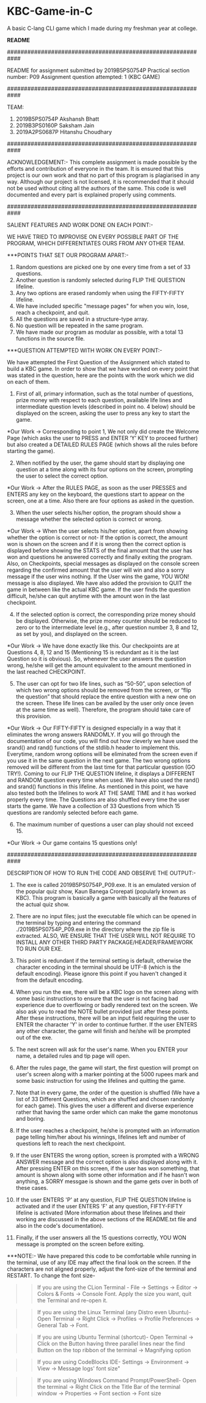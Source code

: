 # KBC-Game-in-C
A basic C-lang CLI game which I made during my freshman year at college. 

**********README**********

############################################################

README for assignment submitted by 2019B5PS0754P
Practical section number: P09
Assignment question attempted: 1 (KBC GAME)

############################################################

TEAM:
1. 2019B5PS0754P  Akshansh Bhatt
2. 2019B3PS0160P  Saksham Jain
3. 2019A2PS0687P  Hitanshu Choudhary

############################################################

ACKNOWLEDGEMENT:-
This complete assignment is made possible by the efforts and contribution of everyone in the team. It is ensured that this project is our own work and that no part of this program is plagiarised in any way. Although our project is not licensed, it is recommended that it should not be used without citing all the authors of the same.
This code is well documented and every part is explained properly using comments.

############################################################

SALIENT FEATURES AND WORK DONE ON EACH POINT:-

WE HAVE TRIED TO IMPROVISE ON EVERY POSSIBLE PART OF THE PROGRAM, WHICH DIFFERENTIATES OURS FROM ANY OTHER TEAM.

***POINTS THAT SET OUR PROGRAM APART:-

1. Random questions are picked one by one every time from a set of 33 questions.
2. Another question is randomly selected during FLIP THE QUESTION lifeline.
3. Any two options are erased randomly when using the FIFTY-FIFTY lifeline.
4. We have included specific "message pages" for when you win, lose, reach a checkpoint, and quit.
5. All the questions are saved in a structure-type array.
6. No question will be repeated in the same program.
7. We have made our program as modular as possible, with a total 13 functions in the source file.

***QUESTION ATTEMPTED WITH WORK ON EVERY POINT:-

We have attempted the First Question of the Assignment which stated to build a KBC game. In order to show that we have worked on every point that was stated in the question, here are the points with the work which we did on each of them.   

1. First of all, primary information, such as the total number of questions, prize money with respect to each question, available life lines and intermediate question levels (described in point no. 4 below) should be displayed on the screen, asking the user to press any key to start the game.

*Our Work -> Corresponding to point 1, We not only did create the Welcome Page (which asks the user to PRESS and ENTER ‘Y’ KEY to proceed further) but also created a DETAILED RULES PAGE (which shows all the rules before starting the game).

2. When notified by the user, the game should start by displaying one question at a time along with its four options on the screen, prompting the user to select the correct option. 

*Our Work -> After the RULES PAGE, as soon as the user PRESSES and ENTERS any key on the keyboard, the questions start to appear on the screen, one at a time. Also there are four options as asked in the question.

3. When the user selects his/her option, the program should show a message whether the selected option is correct or wrong. 

*Our Work -> When the user selects his/her option, apart from showing whether the option is correct or not- If the option is correct, the amount won is shown on the screen and if it is wrong then the correct option is displayed before showing the STATS of  the final amount that the user has won and questions he answered correctly and finally exiting the program. Also, on Checkpoints, special messages as displayed on the console screen regarding the confirmed amount that the user will win and also a sorry message if the user wins nothing. If the User wins the game, YOU WON! message is also displayed. We have also added the provision to QUIT the game in between like the actual KBC game. If the user finds the question difficult, he/she can quit anytime with the amount won in the last checkpoint.

4. If the selected option is correct, the corresponding prize money should be displayed. Otherwise, the prize money counter should be reduced to zero or to the intermediate level (e.g., after question number 3, 8 and 12, as set by you), and displayed on the screen. 

*Our Work -> We have done exactly like this. Our checkpoints are at Questions 4, 8, 12 and 15 (Mentioning 15 is redundant as it is the last Question so it is obvious). So, whenever the user answers the question wrong, he/she will get the amount equivalent to the amount mentioned in the last reached CHECKPOINT. 

5. The user can opt for two life lines, such as “50-50”, upon selection of which two wrong options should be removed from the screen, or “flip the question” that should replace the entire question with a new one on the screen. These life lines can be availed by the user only once (even at the same time as well). Therefore, the program should take care of this provision. 

*Our Work -> Our FIFTY-FIFTY is designed especially in a way that it eliminates the wrong answers RANDOMLY. If you will go through the documentation of our code, you will find out how cleverly we have used the srand() and rand() functions of the stdlib.h header to implement this. Everytime, random wrong options will be eliminated from the screen even if you use it in the same question in the next game. The two wrong options removed will be different from the last time for that particular question (GO TRY!).
Coming to our FLIP THE QUESTION lifeline, it displays a DIFFERENT and RANDOM question every time when used. We have also used the rand() and srand() functions in this lifeline. 
As mentioned in this point, we have also tested both the lifelines to work AT THE SAME TIME and it has worked properly every time.
The Questions are also shuffled every time the user starts the game. We have a collection of 33 Questions from which 15 questions are randomly selected before each game.

6. The maximum number of questions a user can play should not exceed 15. 

*Our Work  -> Our game contains 15 questions only!

############################################################

DESCRIPTION OF HOW TO RUN THE CODE AND OBSERVE THE OUTPUT:-

1. The exe is called 2019B5PS0754P_P09.exe. It is an emulated version of the popular quiz show, Kaun Banega Crorepati (popularly known as KBC). This program is basically a game with basically all the features of the actual quiz show.

2. There are no input files; just the executable file which can be opened in the terminal by typing and entering the command ./2019B5PS0754P_P09.exe in the directory where the zip file is extracted. ALSO, WE ENSURE THAT THE USER WILL NOT REQUIRE TO INSTALL ANY OTHER THIRD PARTY PACKAGE/HEADER/FRAMEWORK TO RUN OUR EXE.

3. This point is redundant if the terminal setting is default, otherwise the character encoding in the terminal should be UTF-8 (which is the default encoding). Please ignore this point if you haven't changed it from the default encoding.

4. When you run the exe, there will be a KBC logo on the screen along with some basic instructions to ensure that the user is not facing bad experience due to overflowing or badly rendered text on the screen. We also ask you to read the NOTE bullet provided just after these points. After these instructions, there will be an input field requiring the user to ENTER the character 'Y' in order to continue further. If the user ENTERS any other character, the game will finish and he/she will be prompted out of the exe.

5. The next screen will ask for the user's name. When you ENTER your name, a detailed rules and tip page will open.

6. After the rules page, the game will start, the first question will prompt on user's screen along with a marker pointing at the 5000 rupees mark and some basic instruction for using the lifelines and quitting the game.

7. Note that in every game, the order of the question is shuffled (We have a list of 33 Different Questions, which are shuffled and chosen randomly for each game). This gives the user a different and diverse experience rather that having the same order which can make the game monotonus and boring.

8. If the user reaches a checkpoint, he/she is prompted with an information page telling him/her about his winnings, lifelines left and number of questions left to reach the next checkpoint.

9. If the user ENTERS the wrong option, screen is prompted with a WRONG ANSWER message and the correct option is also displayed along with it. After pressing ENTER on this screen, if the user has won something, that amount is shown along with some other information and if he hasn't won anything, a SORRY messgae is shown and the game gets over in both of these cases. 

10. If the user ENTERS 'P' at any question, FLIP THE QUESTION lifeline is activated and if the user ENTERS 'F' at any question, FIFTY-FIFTY lifeline is activated (More information about these lifelines and their working are discussed in the above sections of the README.txt file and also in the code's documentation).

11. Finally, if the user answers all the 15 questions correctly, YOU WON message is prompted on the screen before exiting.

***NOTE:-
We have prepared this code to be comfortable while running in the terminal, use of any IDE may affect the final look on the screen. If the characters are not aligned properly, adjust the font-size of the terminal and RESTART. To change the font size-

>>If you are using the CLion Terminal -
 File -> Settings -> Editor -> Colors & Fonts -> Console Font.
 	Apply the size you want, quit the Terminal and re-open it.

>>If you are using the Linux Terminal (any Distro even Ubuntu)-
	Open Terminal -> Right Click -> Profiles -> Profile Preferences -> General Tab -> Font.

>>If you are using Ubuntu Terminal (shortcut)-
	Open Terminal -> Click on the Button having three parallel lines near the find Button on the top ribbon of the terminal -> Magnifying option

>>If you are using CodeBlocks IDE-
	Settings -> Environment -> View -> Message logs' font size"

>>If you are using Windows Command Prompt/PowerShell-
	Open the terminal -> Right Click on the Title Bar of the terminal window -> Properties -> Font section -> Font size
